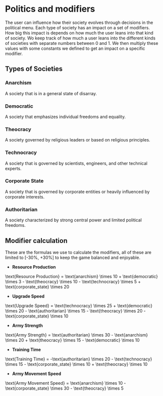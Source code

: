 # Politics and modifiers

The user can influence how their society evolves through decisions in the political menu. Each type of society has an impact on a set of modifiers. 
How big this impact is depends on how much the user leans into that kind of society. 
Wo keep track of how much a user leans into the different kinds of societies with separate numbers between 0 and 1.
We then multiply these values with some constants we defined to get an impact on a specific modifier. 


## Types of Societies


### Anarchism
A society that is in a general state of disarray.

### Democratic
A society that emphasizes individual freedoms and equality.

### Theocracy
A society governed by religious leaders or based on religious principles.

### Technocracy
A society that is governed by scientists, engineers, and other technical experts.

### Corporate State
A society that is governed by corporate entities or heavily influenced by corporate interests.

### Authoritarian
A society characterized by strong central power and limited political freedoms.


## Modifier calculation
These are the formulas we use to calculate the modifiers, all of these are limited to [-30%, +30%] to keep the game balanced and enjoyable.

- **Resource Production**

\text{Resource Production} = \text{anarchism} \times 10 + \text{democratic} \times 3 - \text{theocracy} \times 10 - \text{technocracy} \times 5 + \text{corporate_state} \times 20

- **Upgrade Speed**

\text{Upgrade Speed} = \text{technocracy} \times 25 + \text{democratic} \times 20 - \text{authoritarian} \times 15 - \text{theocracy} \times 20 - \text{corporate_state} \times 10

- **Army Strength**

\text{Army Strength} = \text{authoritarian} \times 30 - \text{anarchism} \times 20 + \text{theocracy} \times 15 - \text{democratic} \times 10

- **Training Time**

\text{Training Time} = -\text{authoritarian} \times 20 - \text{technocracy} \times 15 - \text{corporate_state} \times 10 + \text{theocracy} \times 10

- **Army Movement Speed**

\text{Army Movement Speed} = \text{anarchism} \times 10 - \text{corporate_state} \times 30 - \text{theocracy} \times 5